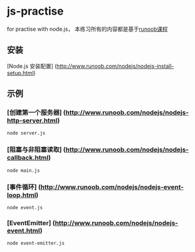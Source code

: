 # js-practise

for practise with node.js， 本练习所有的内容都是基于[runoob课程](http://www.runoob.com/nodejs/nodejs-tutorial.html "Node.js教程")  

## 安装

[Node.js 安装配置] (http://www.runoob.com/nodejs/nodejs-install-setup.html)

## 示例

### [创建第一个服务器] (http://www.runoob.com/nodejs/nodejs-http-server.html)
 `node server.js`

### [阻塞与非阻塞读取] (http://www.runoob.com/nodejs/nodejs-callback.html)
 `node main.js`

### [事件循环] (http://www.runoob.com/nodejs/nodejs-event-loop.html)
 `node event.js`

### [EventEmitter] (http://www.runoob.com/nodejs/nodejs-event.html)
 `node event-emitter.js`